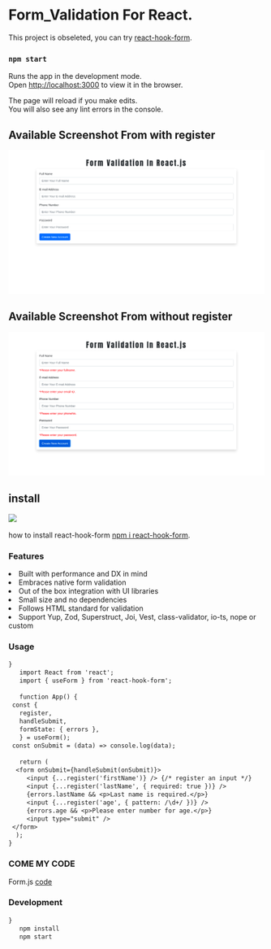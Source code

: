 # Form_Validation For React.

This project is obseleted, you can try  [react-hook-form](https://www.npmjs.com/package/react-hook-form).

### `npm start`

Runs the app in the development mode.\
Open [http://localhost:3000](http://localhost:3000) to view it in the browser.

The page will reload if you make edits.\
You will also see any lint errors in the console.

## Available Screenshot From with register

<img src="public/img/Screenshot from 2021-05-07 11-07-13.png" alt="photo" />

## Available Screenshot From without register

<img src="public/img/Screenshot from 2021-05-07 11-07-19.png" alt="photo" />

## install

![](https://publiuslogic.com/images/react-hook-form.jpg)

how to install react-hook-form [npm i react-hook-form](https://publiuslogic.com/images/react-hook-form.jpg).

### Features

<ui>
  <li>Built with performance and DX in mind</li>
  <li>Embraces native form validation</li>
  <li>Out of the box integration with UI libraries</li>
  <li>Small size and no dependencies</li>
  <li>Follows HTML standard for validation</li>
  <li>Support Yup, Zod, Superstruct, Joi, Vest, class-validator, io-ts, nope or custom</li>
</ui>

### Usage


    } 
       import React from 'react';
       import { useForm } from 'react-hook-form';

       function App() {
     const {
       register,
       handleSubmit,
       formState: { errors },
       } = useForm();
     const onSubmit = (data) => console.log(data);

       return (
      <form onSubmit={handleSubmit(onSubmit)}>
         <input {...register('firstName')} /> {/* register an input */}
         <input {...register('lastName', { required: true })} />
         {errors.lastName && <p>Last name is required.</p>}
         <input {...register('age', { pattern: /\d+/ })} />
         {errors.age && <p>Please enter number for age.</p>}
         <input type="submit" />
     </form>
      );
    }

### COME MY CODE 

Form.js  [code](Validation_Form.io/src/comonenet/Form.js)

### Development


    } 
       npm install
       npm start 




